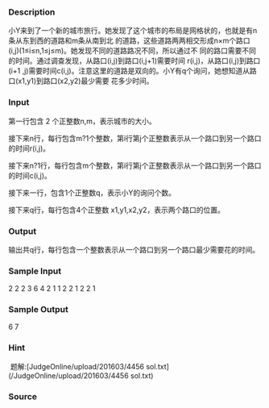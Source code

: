 
### Description

小Y来到了一个新的城市旅行。她发现了这个城市的布局是网格状的，也就是有n条从东到西的道路和m条从南到北
的道路，这些道路两两相交形成n×m个路口 (i,j)(1≤i≤n,1≤j≤m)。她发现不同的道路路况不同，所以通过不
同的路口需要不同的时间。通过调查发现，从路口(i,j)到路口(i,j+1)需要时间 r(i,j)，从路口(i,j)到路口(i+1
,j)需要时间c(i,j)。注意这里的道路是双向的。小Y有q个询问，她想知道从路口(x1,y1)到路口(x2,y2)最少需要
花多少时间。


### Input
第一行包含 2 个正整数n,m，表示城市的大小。

接下来n行，每行包含m?1个整数，第i行第j个正整数表示从一个路口到另一个路口的时间r(i,j)。

接下来n?1行，每行包含m个整数，第i行第j个正整数表示从一个路口到另一个路口的时间c(i,j)。

接下来一行，包含1个正整数q，表示小Y的询问个数。

接下来q行，每行包含4个正整数 x1,y1,x2,y2，表示两个路口的位置。

### Output
输出共q行，每行包含一个整数表示从一个路口到另一个路口最少需要花的时间。

### Sample Input
2 2
2
3
6 4
2
1 1 2 2
1 2 2 1
### Sample Output
6
7

### Hint
 题解:[JudgeOnline/upload/201603/4456 sol.txt](/JudgeOnline/upload/201603/4456 sol.txt)
### Source
